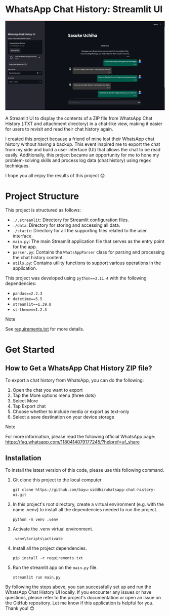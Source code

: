 # **WhatsApp Chat History: Streamlit UI**

![Streamlit UI Example](static/example.png)

A Streamlit UI to display the contents of a ZIP file from WhatsApp Chat History (.TXT and attachment directory) in a chat-like view, making it easier for users to revisit and read their chat history again.

I created this project because a friend of mine lost their WhatsApp chat history without having a backup. This event inspired me to export the chat from my side and build a user interface (UI) that allows the chat to be read easily. Additionally, this project became an opportunity for me to hone my problem-solving skills and process log data (chat history) using regex techniques.

I hope you all enjoy the results of this project 😊


# **Project Structure**

This project is structured as follows:

- `./.streamlit`: Directory for Streamlit configuration files.
- `./data`: Directory for storing and accessing all data.
- `./static`: Directory for all the supporting files related to the user interface.
- `main.py`: The main Streamlit application file that serves as the entry point for the app.
- `parser.py`: Contains the `WhatsAppParser` class for parsing and processing the chat history content.
- `utils.py`: Contains utility functions to support various operations in the application.

This project was developed using `python==3.11.4` with the following dependencies:
- `pandas==2.2.3`
- `datetime==5.5`
- `streamlit==1.39.0`
- `st-theme==1.2.3`

> [!NOTE]
> See [requirements.txt](requirements.txt) for more details.


# **Get Started**

## **How to Get a WhatsApp Chat History ZIP file?**

To export a chat history from WhatsApp, you can do the following:
1. Open the chat you want to export
2. Tap the More options menu (three dots)
3. Select More
4. Tap Export chat
5. Choose whether to include media or export as text-only
6. Select a save destination on your device storage

> [!NOTE]
> For more information, please read the following official WhatsApp page:
> https://faq.whatsapp.com/1180414079177245/?helpref=uf_share

## **Installation**

To install the latest version of this code, please use this following command.

1. Git clone this project to the local computer
    ```shell
    git clone https://github.com/bayu-siddhi/whatsapp-chat-history-ui.git
    ```

2. In this project's root directory, create a virtual environment (e.g. with the name .venv) to install all the dependencies needed to run the project.
    ```shell
   python -m venv .venv    
    ```

3. Activate the .venv virtual environment.
    ```shell
    .venv\Scripts\activate
    ```

4. Install all the project dependencies.
    ```shell
    pip install -r requirements.txt
    ```

5. Run the streamlit app on the `main.py` file.
    ```shell
    streamlit run main.py
    ```

By following the steps above, you can successfully set up and run the WhatsApp Chat History UI locally. If you encounter any issues or have questions, please refer to the project's documentation or open an issue on the GitHub repository. Let me know if this application is helpful for you. Thank you! 😊

